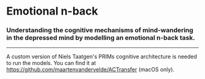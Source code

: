 # **Emotional n-back** #

### Understanding the cognitive mechanisms of mind-wandering in the depressed mind by modelling an emotional n-back task. ###

---

A custom version of Niels Taatgen's PRIMs cognitive architecture is needed to run the models.
You can find it at https://github.com/maartenvandervelde/ACTransfer (macOS only).
